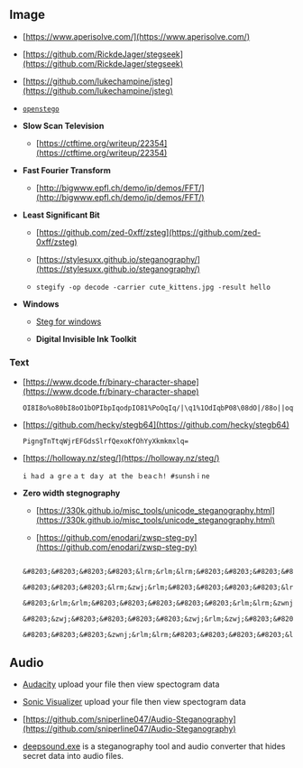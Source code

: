 
## Image

- [https://www.aperisolve.com/](https://www.aperisolve.com/)

- [https://github.com/RickdeJager/stegseek](https://github.com/RickdeJager/stegseek)

- [https://github.com/lukechampine/jsteg](https://github.com/lukechampine/jsteg)

- [`openstego`](https://www.openstego.com/)

- **Slow Scan Television**
  
  - [https://ctftime.org/writeup/22354](https://ctftime.org/writeup/22354)

- **Fast Fourier Transform**

  - [http://bigwww.epfl.ch/demo/ip/demos/FFT/](http://bigwww.epfl.ch/demo/ip/demos/FFT/)

- **Least Significant Bit**

  - [https://github.com/zed-0xff/zsteg](https://github.com/zed-0xff/zsteg)

  - [https://stylesuxx.github.io/steganography/](https://stylesuxx.github.io/steganography/)
    
  - `stegify -op decode -carrier cute_kittens.jpg -result hello`

- **Windows**

  - [Steg for windows](https://download.cnet.com/Steg/3000-2092_4-77792892.html)

  - **Digital Invisible Ink Toolkit**
    

### Text

- [https://www.dcode.fr/binary-character-shape](https://www.dcode.fr/binary-character-shape)

  ```
  OI8I8o%o80bI8oO1bOPIbpIqodpIO81%PoOqIq/|\q1%1OdIqbP08\08dO|/88o||oq%IbqO8ddIddII81IO//OI88Ib8opIIp8oqpd%\pqbI|/bI
  ```

- [https://github.com/hecky/stegb64](https://github.com/hecky/stegb64)

  ```
  PigngTnTtqWjrEFGdsSlrfQexoKfOhYyXkmkmxlq=
  ```

- [https://holloway.nz/steg/](https://holloway.nz/steg/)

  ```
  i haｄ a grｅａｔ daｙ at the ｂeaｃh! #sunshｉne             
  ```

- **Zero width stegnography**

  - [https://330k.github.io/misc_tools/unicode_steganography.html](https://330k.github.io/misc_tools/unicode_steganography.html)
 
  - [https://github.com/enodari/zwsp-steg-py](https://github.com/enodari/zwsp-steg-py)

  ```
    &#8203;&#8203;&#8203;&#8203;&lrm;&rlm;&lrm;&#8203;&#8203;&#8203;&#8203;&zwnj;&zwj;&rlm;&#8203;
    &#8203;&#8203;&#8203;&lrm;&zwj;&rlm;&#8203;&#8203;&#8203;&#8203;&lrm;&zwj;&zwj;&#8203;&#8203;&#8203;
    &#8203;&rlm;&rlm;&#8203;&#8203;&#8203;&#8203;&#8203;&rlm;&lrm;&zwnj;&#8203;&#8203;&#8203;&#8203;&lrm;
    &#8203;&zwj;&#8203;&#8203;&#8203;&#8203;&zwj;&rlm;&zwj;&#8203;&#8203;&#8203;&#8203;&lrm;&#8203;&lrm;&#8203;
    &#8203;&#8203;&#8203;&zwnj;&rlm;&lrm;&#8203;&#8203;&#8203;&#8203;&lrm;&zwj;&lrm;&#8203;&#8203;&#8203;
  ```

## Audio

- [Audacity](https://www.audacityteam.org/) upload your file then view spectogram data

- [Sonic Visualizer](https://www.sonicvisualiser.org/) upload your file then view spectogram data

- [https://github.com/sniperline047/Audio-Steganography](https://github.com/sniperline047/Audio-Steganography)

- [deepsound.exe](https://github.com/oneplus-x/DeepSound-2.0) is a steganography tool and audio converter that hides secret data into audio files.
